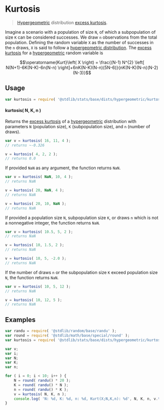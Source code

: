 <!--

@license Apache-2.0

Copyright (c) 2018 The Stdlib Authors.

Licensed under the Apache License, Version 2.0 (the "License");
you may not use this file except in compliance with the License.
You may obtain a copy of the License at

   http://www.apache.org/licenses/LICENSE-2.0

Unless required by applicable law or agreed to in writing, software
distributed under the License is distributed on an "AS IS" BASIS,
WITHOUT WARRANTIES OR CONDITIONS OF ANY KIND, either express or implied.
See the License for the specific language governing permissions and
limitations under the License.

-->

# Kurtosis

> [Hypergeometric][hypergeometric-distribution] distribution [excess kurtosis][kurtosis].

<!-- Section to include introductory text. Make sure to keep an empty line after the intro `section` element and another before the `/section` close. -->

<section class="intro">

Imagine a scenario with a population of size `N`, of which a subpopulation of size `K` can be considered successes. We draw `n` observations from the total population. Defining the random variable `X` as the number of successes in the `n` draws, `X` is said to follow a [hypergeometric distribution][hypergeometric-distribution]. The [excess kurtosis][kurtosis] for a [hypergeometric][hypergeometric-distribution] random variable is

<!-- <equation class="equation" label="eq:hypergeometric_kurtosis" align="center" raw="\operatorname{Kurt}\left( X \right) = \frac{(N-1) N^{2} \left[ N(N+1)-6K(N-K)-6n(N-n) \right]+6nK(N-K)(N-n)(5N-6)}{nK(N-K)(N-n)(N-2)(N-3)}" alt="Excess kurtosis for a hypergeometric distribution."> -->

```math
\operatorname{Kurt}\left( X \right) = \frac{(N-1) N^{2} \left[ N(N+1)-6K(N-K)-6n(N-n) \right]+6nK(N-K)(N-n)(5N-6)}{nK(N-K)(N-n)(N-2)(N-3)}
```

<!-- <div class="equation" align="center" data-raw-text="\operatorname{Kurt}\left( X \right) = \frac{(N-1) N^{2} \left[ N(N+1)-6K(N-K)-6n(N-n) \right]+6nK(N-K)(N-n)(5N-6)}{nK(N-K)(N-n)(N-2)(N-3)}" data-equation="eq:hypergeometric_kurtosis">
    <img src="https://cdn.jsdelivr.net/gh/stdlib-js/stdlib@591cf9d5c3a0cd3c1ceec961e5c49d73a68374cb/lib/node_modules/@stdlib/stats/base/dists/hypergeometric/kurtosis/docs/img/equation_hypergeometric_kurtosis.svg" alt="Excess kurtosis for a hypergeometric distribution.">
    <br>
</div> -->

<!-- </equation> -->

</section>

<!-- /.intro -->

<!-- Package usage documentation. -->

<section class="usage">

## Usage

```javascript
var kurtosis = require( '@stdlib/stats/base/dists/hypergeometric/kurtosis' );
```

#### kurtosis( N, K, n )

Returns the [excess kurtosis][kurtosis] of a [hypergeometric][hypergeometric-distribution] distribution with parameters `N` (population size), `K` (subpopulation size), and `n` (number of draws).

```javascript
var v = kurtosis( 16, 11, 4 );
// returns ~-0.326

v = kurtosis( 4, 2, 2 );
// returns 0.0
```

If provided `NaN` as any argument, the function returns `NaN`.

```javascript
var v = kurtosis( NaN, 10, 4 );
// returns NaN

v = kurtosis( 20, NaN, 4 );
// returns NaN

v = kurtosis( 20, 10, NaN );
// returns NaN
```

If provided a population size `N`, subpopulation size `K`, or draws `n` which is not a nonnegative integer, the function returns `NaN`.

```javascript
var v = kurtosis( 10.5, 5, 2 );
// returns NaN

v = kurtosis( 10, 1.5, 2 );
// returns NaN

v = kurtosis( 10, 5, -2.0 );
// returns NaN
```

If the number of draws `n` or the subpopulation size `K` exceed population size `N`, the function returns `NaN`.

```javascript
var v = kurtosis( 10, 5, 12 );
// returns NaN

v = kurtosis( 10, 12, 5 );
// returns NaN
```

</section>

<!-- /.usage -->

<!-- Package usage notes. Make sure to keep an empty line after the `section` element and another before the `/section` close. -->

<section class="notes">

</section>

<!-- /.notes -->

<!-- Package usage examples. -->

<section class="examples">

## Examples

<!-- eslint no-undef: "error" -->

```javascript
var randu = require( '@stdlib/random/base/randu' );
var round = require( '@stdlib/math/base/special/round' );
var kurtosis = require( '@stdlib/stats/base/dists/hypergeometric/kurtosis' );

var v;
var i;
var N;
var K;
var n;

for ( i = 0; i < 10; i++ ) {
    N = round( randu() * 20 );
    K = round( randu() * N );
    n = round( randu() * K );
    v = kurtosis( N, K, n );
    console.log( 'N: %d, K: %d, n: %d, Kurt(X;N,K,n): %d', N, K, n, v.toFixed( 4 ) );
}
```

</section>

<!-- /.examples -->

<!-- Section to include cited references. If references are included, add a horizontal rule *before* the section. Make sure to keep an empty line after the `section` element and another before the `/section` close. -->

<section class="references">

</section>

<!-- /.references -->

<!-- Section for related `stdlib` packages. Do not manually edit this section, as it is automatically populated. -->

<section class="related">

</section>

<!-- /.related -->

<!-- Section for all links. Make sure to keep an empty line after the `section` element and another before the `/section` close. -->

<section class="links">

[hypergeometric-distribution]: https://en.wikipedia.org/wiki/Hypergeometric_distribution

[kurtosis]: https://en.wikipedia.org/wiki/Kurtosis

</section>

<!-- /.links -->
